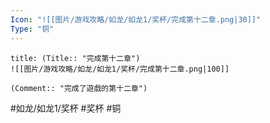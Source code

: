 ```yaml
---
Icon: "![[图片/游戏攻略/如龙/如龙1/奖杯/完成第十二章.png|30]]"
Type: "铜"
---
```

```ad-common-bronze-trophy
title: (Title:: "完成第十二章")
![[图片/游戏攻略/如龙/如龙1/奖杯/完成第十二章.png|100]]

(Comment:: "完成了遊戲的第十二章")
```

#如龙/如龙1/奖杯 #奖杯 #铜
